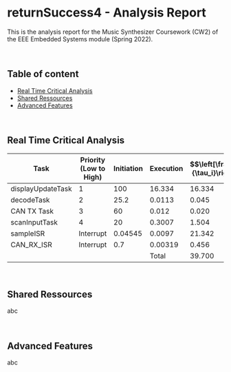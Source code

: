 # returnSuccess4 - Analysis Report

This is the analysis report for the Music Synthesizer Coursework (CW2) of the EEE Embedded Systems module (Spring 2022).

</br>

## Table of content

* [Real Time Critical Analysis](./README.md#real-time-critical-analysis)
* [Shared Ressources](./README.md#shared-ressources)
* [Advanced Features](./README.md#advanced-features)

</br>

## Real Time Critical Analysis

| Task              | Priority (Low to High) | Initiation | Execution | $$\left[\frac{\tau_n}{\tau_i}\right]T_i$$ | CPU Untilisation (%) |
|-------------------|------------------------|------------|-----------|-----------------------------------------|----------------------|
| displayUpdateTask |            1           |     100    |   16.334  |                  16.334                 |        16.334        |
| decodeTask        |            2           |    25.2    |   0.0113  |                  0.045                  |         0.045        |
| CAN TX Task       |            3           |     60     |   0.012   |                  0.020                  |         0.020        |
| scanInputTask     |            4           |     20     |   0.3007  |                  1.504                  |         1.504        |
| sampleISR         |        Interrupt       |   0.04545  |   0.0097  |                  21.342                 |        21.342        |
| CAN_RX_ISR        |        Interrupt       |     0.7    |  0.00319  |                  0.456                  |         0.456        |
|                   |                        |            |   Total   |                  39.700                 |        39.700        |

</br>

## Shared Ressources

abc

</br>

## Advanced Features

abc
